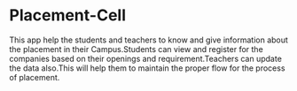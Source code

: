 # Placement-Cell
This app help the students and teachers to know and give information about the placement in their Campus.Students can view and register for the companies based on their openings and requirement.Teachers can update the data also.This will help them to maintain the proper flow for the process of placement.

